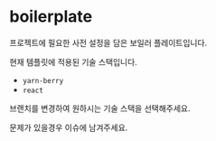 # boilerplate

프로젝트에 필요한 사전 설정을 담은 보일러 플레이트입니다.

현재 템플릿에 적용된 기술 스택입니다.
- `yarn-berry`
- `react`

브랜치를 변경하여 원하시는 기술 스택을 선택해주세요.

문제가 있을경우 이슈에 남겨주세요.
